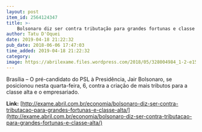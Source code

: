 ```yaml
---
layout: post
item_id: 2564124347
title: >-
    Bolsonaro diz ser contra tributação para grandes fortunas e classe alta
author: Tatu D'Oquei
date: 2019-04-18 21:22:32
pub_date: 2018-06-06 17:47:03
time_added: 2019-04-18 21:22:32
category: 
image: https://abrilexame.files.wordpress.com/2018/05/328004984_1-2-e1527190289755.jpg?quality=70&strip=info&w=680&h=453&crop=1
---
```


Brasília – O pré-candidato do PSL à Presidência, Jair Bolsonaro, se posicionou nesta quarta-feira, 6, contra a criação de mais tributos para a classe alta e o empresariado.

**Link:** [http://exame.abril.com.br/economia/bolsonaro-diz-ser-contra-tributacao-para-grandes-fortunas-e-classe-alta/](http://exame.abril.com.br/economia/bolsonaro-diz-ser-contra-tributacao-para-grandes-fortunas-e-classe-alta/)


